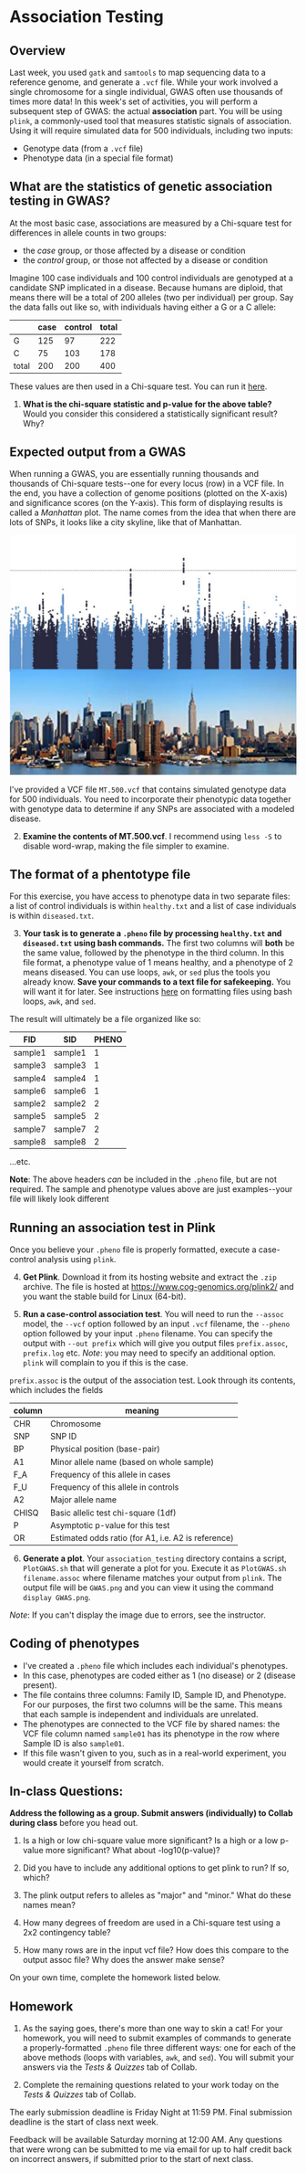 # Association Testing

## Overview

Last week, you used `gatk` and `samtools` to map sequencing data to a reference genome, and generate a `.vcf` file. While your work involved a single chromosome for a single individual, GWAS often use thousands of times more data! In this week's set of activities, you will perform a subsequent step of GWAS: the actual **association** part. You will be using `plink`, a commonly-used tool that measures statistic signals of association. Using it will require simulated data for 500 individuals, including two inputs:
  * Genotype data (from a `.vcf` file)
  * Phenotype data (in a special file format)

## What are the statistics of genetic association testing in GWAS?

At the most basic case, associations are measured by a Chi-square test for differences in allele counts in two groups:
  * the *case* group, or those affected by a disease or condition
  * the *control* group, or those not affected by a disease or condition

Imagine 100 case individuals and 100 control individuals are genotyped at a candidate SNP implicated in a disease. Because humans are diploid, that means there will be a total of 200 alleles (two per individual) per group. Say the data falls out like so, with individuals having either a G or a C allele:

| &nbsp;| case | control | total |
|  ---  | ---- | ------- | ----- |
| G     |  125 |    97   |  222  |
| C     |   75 |   103   |  178  |
| total |  200 |   200   |  400  |

These values are then used in a Chi-square test. You can run it [here](https://www.mathsisfun.com/data/chi-square-calculator.html).

1. **What is the chi-square statistic and p-value for the above table?** Would you consider this considered a statistically significant result? Why?

## Expected output from a GWAS

When running a GWAS, you are essentially running thousands and thousands of Chi-square tests--one for every locus (row) in a VCF file. In the end, you have a collection of genome positions (plotted on the X-axis) and significance scores (on the Y-axis). This form of displaying results is called a *Manhattan* plot. The name comes from the idea that when there are lots of SNPs, it looks like a city skyline, like that of Manhattan.

![](../assets/img/manhattan.png)

I've provided a VCF file `MT.500.vcf` that contains simulated genotype data for 500 individuals. You need to incorporate their phenotypic data together with genotype data to determine if any SNPs are associated with a modeled disease.

2. **Examine the contents of MT.500.vcf**. I recommend using `less -S` to disable word-wrap, making the file simpler to examine.

## The format of a phentotype file

For this exercise, you have access to phenotype data in two separate files: a list of control individuals is within `healthy.txt` and a list of case individuals is within `diseased.txt`.

3. **Your task is to generate a `.pheno` file by processing `healthy.txt` and `diseased.txt` using bash commands.** The first two columns will **both** be the same value, followed by the phenotype in the third column. In this file format, a phenotype value of 1 means healthy, and a phenotype of 2 means diseased. You can use loops, `awk`, or `sed` plus the tools you already know. **Save your commands to a text file for safekeeping.** You will want it for later. See instructions [here](./formatting_in_bash) on formatting files using bash loops, `awk`, and `sed`.

The result will ultimately be a file organized like so:

| FID | SID | PHENO |
| --- | --- | --- |
| sample1 | sample1 | 1 |
| sample3 | sample3 | 1 |
| sample4 | sample4 | 1 |
| sample6 | sample6 | 1 |
| sample2 | sample2 | 2 |
| sample5 | sample5 | 2 |
| sample7 | sample7 | 2 |
| sample8 | sample8 | 2 |

...etc.

**Note**: The above headers *can* be included in the `.pheno` file, but are not required. The sample and phenotype values above are just examples--your file will likely look different

## Running an association test in Plink

Once you believe your `.pheno` file is properly formatted, execute a case-control analysis using `plink`.

4. **Get Plink**. Download it from its hosting website and extract the `.zip` archive. The file is hosted at https://www.cog-genomics.org/plink2/ and you want the stable build for Linux (64-bit).

5. **Run a case-control association test**. You will need to run the `--assoc` model, the `--vcf` option followed by an input `.vcf` filename, the `--pheno` option followed by your input `.pheno` filename. You can specify the output with `--out prefix` which will give you output files `prefix.assoc`, `prefix.log` etc. *Note*: you may need to specify an additional option. `plink` will complain to you if this is the case.

`prefix.assoc` is the output of the association test. Look through its contents, which includes the fields

| column | meaning |
| --- | --- |
| CHR    |  Chromosome |
| SNP    |  SNP ID |
| BP     |  Physical position (base-pair) |
| A1     |  Minor allele name (based on whole sample) |
| F_A    |  Frequency of this allele in cases |
| F_U    |  Frequency of this allele in controls |
| A2     |  Major allele name |
| CHISQ  |  Basic allelic test chi-square (1df) |
| P      |  Asymptotic p-value for this test |
| OR     |  Estimated odds ratio (for A1, i.e. A2 is reference) |

6. **Generate a plot**. Your `association_testing` directory contains a script, `PlotGWAS.sh` that will generate a plot for you. Execute it as `PlotGWAS.sh filename.assoc` where filename matches your output from `plink`. The output file will be `GWAS.png` and you can view it using the command `display GWAS.png`.

*Note*: If you can't display the image due to errors, see the instructor.

## Coding of phenotypes
  * I've created a `.pheno` file which includes each individual's phenotypes.
  * In this case, phenotypes are coded either as 1 (no disease) or 2 (disease present).
  * The file contains three columns: Family ID, Sample ID, and Phenotype. For our purposes, the first two columns will be the same. This means that each sample is independent and individuals are unrelated.
  * The phenotypes are connected to the VCF file by shared names: the VCF file column named `sample01` has its phenotype in the row where Sample ID is also `sample01`.
  * If this file wasn't given to you, such as in a real-world experiment, you would create it yourself from scratch.

## In-class Questions:

**Address the following as a group. Submit answers (individually) to Collab during class** before you head out.

1. Is a high or low chi-square value more significant? Is a high or a low p-value more significant? What about -log10(p-value)?

2. Did you have to include any additional options to get plink to run? If so, which?

3. The plink output refers to alleles as "major" and "minor." What do these names mean?

4. How many degrees of freedom are used in a Chi-square test using a 2x2 contingency table?

5. How many rows are in the input vcf file? How does this compare to the output assoc file? Why does the answer make sense?

On your own time, complete the homework listed below.

## Homework

1. As the saying goes, there's more than one way to skin a cat! For your homework, you will need to submit examples of commands to generate a properly-formatted `.pheno` file three different ways: one for each of the above methods (loops with variables, `awk`, and `sed`). You will submit your answers via the *Tests & Quizzes* tab of Collab.

2. Complete the remaining questions related to your work today on the *Tests & Quizzes* tab of Collab.

The early submission deadline is Friday Night at 11:59 PM. Final submission deadline is the start of class next week.

Feedback will be available Saturday morning at 12:00 AM. Any questions that were wrong can be submitted to me via email for up to half credit back on incorrect answers, if submitted prior to the start of next class.
